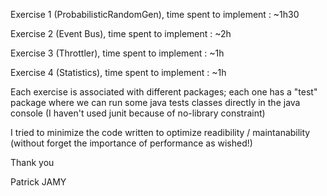 Exercise 1 (ProbabilisticRandomGen), time spent to implement : ~1h30

Exercise 2 (Event Bus), time spent to implement : ~2h 

Exercise 3 (Throttler), time spent to implement : ~1h

Exercise 4 (Statistics), time spent to implement : ~1h

Each exercise is associated with different packages; each one has a "test" package where we can run some java tests classes directly in the java console (I haven't used junit because of no-library constraint)

I tried to minimize the code written to optimize  readibility / maintanability (without forget the importance of performance as wished!)

Thank you

Patrick JAMY
